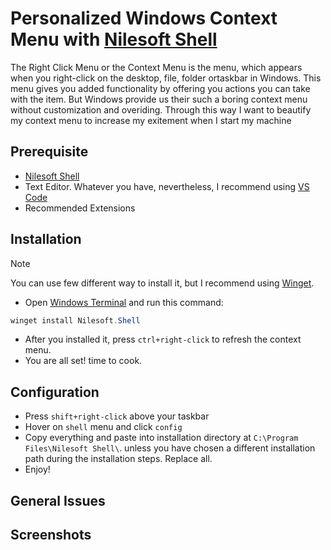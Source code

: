# Personalized Windows Context Menu with [Nilesoft Shell](nilesoft.org)
The Right Click Menu or the Context Menu is the menu, which appears when you right-click on the desktop, file, folder ortaskbar in Windows. This menu gives you added functionality by offering you actions you can take with the item. But Windows provide us their such a boring context menu without customization and overiding.
Through this way I want to beautify my context menu to increase my exitement when I start my machine

## Prerequisite
- [Nilesoft Shell](https://nilesoft.org)
- Text Editor. Whatever you have, nevertheless, I recommend using [VS Code](https://code.visualstudio.com/download)
- Recommended Extensions 

## Installation
> [!NOTE]
> You can use few different way to install it, but I recommend using [Winget](https://github.com/microsoft/winget-cli).
- Open [Windows Terminal](https://github.com/microsoft/terminal) and run this command:
``` PowerShell
winget install Nilesoft.Shell
```
- After you installed it, press `ctrl+right-click` to refresh the context menu.
-  You are all set! time to cook.
## Configuration
- Press `shift+right-click` above your taskbar
- Hover on `shell` menu and click `config`
- Copy everything and paste into installation directory at `C:\Program Files\Nilesoft Shell\`. unless you have chosen a different installation path during the installation steps. Replace all.
- Enjoy! 
## General Issues

## Screenshots